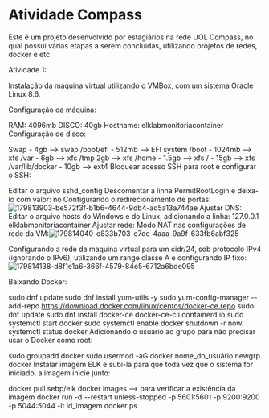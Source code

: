 # Atividade Compass
Este é um projeto desenvolvido por estagiários na rede UOL Compass, no qual possui várias etapas a serem concluidas, utilizando projetos de redes, docker e etc.

Atividade 1:

Instalação da máquina virtual utilizando o VMBox, com um sistema Oracle Linux 8.6.

Configuração da máquina:

RAM: 4096mb
DISCO: 40gb
Hostname: elklabmonitoriacontainer
Configuração de disco:

Swap - 4gb --> swap
/boot/efi - 512mb --> EFI system
/boot - 1024mb --> xfs
/var - 6gb --> xfs
/tmp 2gb --> xfs
/home - 1.5gb --> xfs
/ - 15gb --> xfs
/var/lib/docker - 10gb --> ext4
Bloquear acesso SSH para root e configurar o SSH:

Editar o arquivo sshd_config
Descomentar a linha PermitRootLogin e deixa-lo com valor: no
Configurando o redirecionamento de portas:![179813903-be572f3f-b1b6-4644-9db4-ad5a13a744ae](https://user-images.githubusercontent.com/109623573/179865405-82a69b32-07e5-42d9-b86f-e1699ea55807.png)
Ajustar DNS:
Editar o arquivo hosts do Windows e do Linux, adicionando a linha: 127.0.0.1 elklabmonitoriacontainer
Ajustar rede:
Modo NAT nas configurações de rede da VM:![179814040-e833b703-e7dc-4aaa-9a9f-633fb6abf325](https://user-images.githubusercontent.com/109623573/179865760-fb83c47a-7aab-491e-81df-d57c8f2c53aa.png)

Configurando a rede da maquina virtual para um cidr/24, sob protocolo IPv4 (ignorando o IPv6), utilizando um range classe A e configurando IP fixo:![179814138-d8f1e1a6-366f-4579-84e5-6712a6bde095](https://user-images.githubusercontent.com/109623573/179865938-c13f29e5-6296-41c9-9534-7c04f2be3c6b.png)

Baixando Docker:

sudo dnf update
sudo dnf install yum-utils -y
sudo yum-config-manager --add-repo https://download.docker.com/linux/centos/docker-ce.repo
sudo dnf update
sudo dnf install docker-ce docker-ce-cli containerd.io
sudo systemctl start docker
sudo systemctl enable docker
shutdown -r now
systemctl status docker
Adicionando o usuário ao grupo para não precisar usar o Docker como root:

sudo groupadd docker
sudo usermod -aG docker nome_do_usuário
newgrp docker
Instalar imagem ELK e subi-la para que toda vez que o sistema for iniciado, a imagem inicie junto:

docker pull sebp/elk
docker images --> para verificar a existência da imagem
docker run -d --restart unless-stopped -p 5601:5601 -p 9200:9200 -p 5044:5044 -it id_imagem
docker ps



